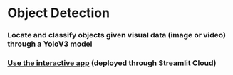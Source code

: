 #  Object Detection
### Locate and classify objects given visual data (image or video) through a YoloV3 model
### [Use the interactive app](https://share.streamlit.io/real-veersandhu/object-detection/app.py) (deployed through Streamlit Cloud)